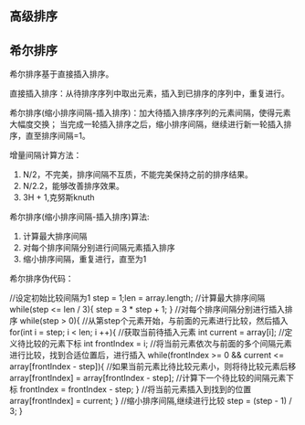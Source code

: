 ## 高级排序

## 希尔排序
希尔排序基于直接插入排序。

直接插入排序：从待排序序列中取出元素，插入到已排序的序列中，重复进行。

希尔排序(缩小排序间隔-插入排序)：加大待插入排序序列的元素间隔，使得元素大幅度交换；
当完成一轮插入排序之后，缩小排序间隔，继续进行新一轮插入排序，直至排序间隔=1。

增量间隔计算方法：

1. N/2，不完美，排序间隔不互质，不能完美保持之前的排序结果。
2. N/2.2，能够改善排序效果。
3. 3H + 1,克努斯knuth

希尔排序(缩小排序间隔-插入排序)算法:

1. 计算最大排序间隔
2. 对每个排序间隔分别进行间隔元素插入排序
3. 缩小排序间隔，重复进行，直至为1

希尔排序伪代码：

//设定初始比较间隔为1
step = 1;len = array.length;
//计算最大排序间隔
while(step <= len / 3){
    step = 3 * step + 1;
}
//对每个排序间隔分别进行插入排序
while(step > 0){
    //从第step个元素开始，与前面的元素进行比较，然后插入
    for(int i = step; i < len; i ++){
        //获取当前待插入元素
        int current = array[i];
        //定义待比较的元素下标
        int frontIndex = i;
        //将当前元素依次与前面的多个间隔元素进行比较，找到合适位置后，进行插入
        while(frontIndex >= 0 && current <= array[frontIndex - step]){
            //如果当前元素比待比较元素小，则将待比较元素后移
            array[frontIndex] = array[frontIndex - step];
            //计算下一个待比较的间隔元素下标
            frontIndex = frontIndex - step;
        }
        //将当前元素插入到找到的位置
        array[frontIndex] = current;
    }
    //缩小排序间隔,继续进行比较
    step = (step - 1) / 3;
}
